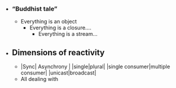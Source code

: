 - ### “Buddhist tale”
	- Everything is an object
		- Everything is a closure….
			- Everything is a stream…
- ## Dimensions of reactivity
	- |Sync| Asynchrony |
	  |single|plural|
	  |single consumer|multiple consumer|
	  |unicast|broadcast|
	- All dealing with